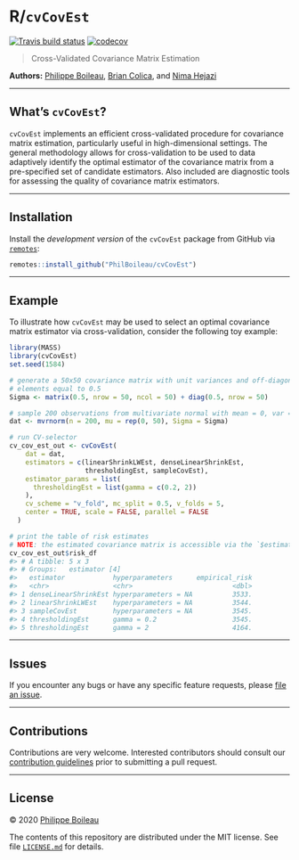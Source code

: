 
# R/`cvCovEst`

<!-- badges: start -->

[![Travis build
status](https://travis-ci.com/PhilBoileau/cvCovEst.svg?token=YL3L6rYQtszHibWHgFxU&branch=master)](https://travis-ci.com/PhilBoileau/cvCovEst)
[![codecov](https://codecov.io/gh/PhilBoileau/cvCovEst/branch/master/graph/badge.svg?token=miHiqpGXxJ)](https://codecov.io/gh/PhilBoileau/cvCovEst)
<!-- badges: end -->

> Cross-Validated Covariance Matrix Estimation

**Authors:** [Philippe Boileau](https://pboileau.ca), [Brian
Colica](https://www.linkedin.com/in/brian-collica-553b0b94), and [Nima
Hejazi](https://nimahejazi.org)

-----

## What’s `cvCovEst`?

`cvCovEst` implements an efficient cross-validated procedure for
covariance matrix estimation, particularly useful in high-dimensional
settings. The general methodology allows for cross-validation to be used
to data adaptively identify the optimal estimator of the covariance
matrix from a pre-specified set of candidate estimators. Also included
are diagnostic tools for assessing the quality of covariance matrix
estimators.

-----

## Installation

Install the *development version* of the `cvCovEst` package from GitHub
via [`remotes`](https://CRAN.R-project.org/package=remotes):

``` r
remotes::install_github("PhilBoileau/cvCovEst")
```

-----

## Example

To illustrate how `cvCovEst` may be used to select an optimal covariance
matrix estimator via cross-validation, consider the following toy
example:

``` r
library(MASS)
library(cvCovEst)
set.seed(1584)

# generate a 50x50 covariance matrix with unit variances and off-diagonal
# elements equal to 0.5
Sigma <- matrix(0.5, nrow = 50, ncol = 50) + diag(0.5, nrow = 50)

# sample 200 observations from multivariate normal with mean = 0, var = Sigma
dat <- mvrnorm(n = 200, mu = rep(0, 50), Sigma = Sigma)

# run CV-selector
cv_cov_est_out <- cvCovEst(
    dat = dat,
    estimators = c(linearShrinkLWEst, denseLinearShrinkEst,
                   thresholdingEst, sampleCovEst),
    estimator_params = list(
      thresholdingEst = list(gamma = c(0.2, 2))
    ),
    cv_scheme = "v_fold", mc_split = 0.5, v_folds = 5,
    center = TRUE, scale = FALSE, parallel = FALSE
  )

# print the table of risk estimates
# NOTE: the estimated covariance matrix is accessible via the `$estimate` slot
cv_cov_est_out$risk_df
#> # A tibble: 5 x 3
#> # Groups:   estimator [4]
#>   estimator            hyperparameters      empirical_risk
#>   <chr>                <chr>                         <dbl>
#> 1 denseLinearShrinkEst hyperparameters = NA          3533.
#> 2 linearShrinkLWEst    hyperparameters = NA          3544.
#> 3 sampleCovEst         hyperparameters = NA          3545.
#> 4 thresholdingEst      gamma = 0.2                   3545.
#> 5 thresholdingEst      gamma = 2                     4164.
```

-----

## Issues

If you encounter any bugs or have any specific feature requests, please
[file an issue](https://github.com/PhilBoileau/cvCovEst/issues).

-----

## Contributions

Contributions are very welcome. Interested contributors should consult
our [contribution
guidelines](https://github.com/PhilBoileau/cvCovEst/blob/master/CONTRIBUTING.md)
prior to submitting a pull request.

-----

## License

© 2020 [Philippe Boileau](https://pboileau.ca)

The contents of this repository are distributed under the MIT license.
See file
[`LICENSE.md`](https://github.com/PhilBoileau/cvCovEst/blob/master/LICENSE.md)
for details.
